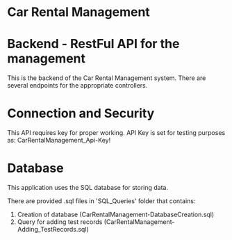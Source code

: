 # Car Rental Management
# Backend - RestFul API for the management
This is the backend of the Car Rental Management system.
There are several endpoints for the appropriate controllers.

# Connection and Security
This API requires key for proper working.
API Key is set for testing purposes as: CarRentalManagement_Api-Key!

# Database
This application uses the SQL database for storing data.

There are provided .sql files in 'SQL_Queries' folder that contains:
1. Creation of database (CarRentalManagement-DatabaseCreation.sql)
2. Query for adding test records (CarRentalManagement-Adding_TestRecords.sql)
